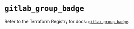 # `gitlab_group_badge`

Refer to the Terraform Registry for docs: [`gitlab_group_badge`](https://registry.terraform.io/providers/gitlabhq/gitlab/18.5.0/docs/resources/group_badge).
